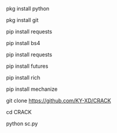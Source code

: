 pkg install python

pkg install git

pip install requests

pip install bs4

pip install requests

pip install futures

pip install rich

pip install mechanize

git clone https://github.com/KY-XD/CRACK

cd CRACK

python sc.py
